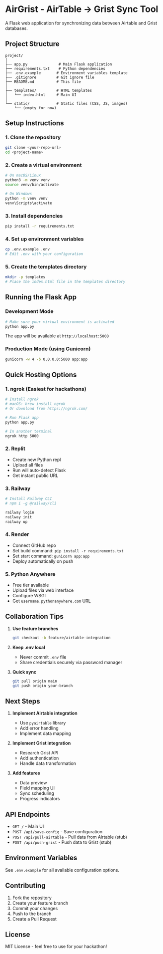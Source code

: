 # AirGrist - AirTable -> Grist Sync Tool

A Flask web application for synchronizing data between Airtable and Grist databases.

## Project Structure

```
project/
│
├── app.py              # Main Flask application
├── requirements.txt    # Python dependencies
├── .env.example       # Environment variables template
├── .gitignore         # Git ignore file
├── README.md          # This file
│
├── templates/         # HTML templates
│   └── index.html     # Main UI
│
└── static/            # Static files (CSS, JS, images)
    └── (empty for now)
```

## Setup Instructions

### 1. Clone the repository

```bash
git clone <your-repo-url>
cd <project-name>
```

### 2. Create a virtual environment

```bash
# On macOS/Linux
python3 -m venv venv
source venv/bin/activate

# On Windows
python -m venv venv
venv\Scripts\activate
```

### 3. Install dependencies

```bash
pip install -r requirements.txt
```

### 4. Set up environment variables

```bash
cp .env.example .env
# Edit .env with your configuration
```

### 5. Create the templates directory

```bash
mkdir -p templates
# Place the index.html file in the templates directory
```

## Running the Flask App

### Development Mode

```bash
# Make sure your virtual environment is activated
python app.py
```

The app will be available at `http://localhost:5000`

### Production Mode (using Gunicorn)

```bash
gunicorn -w 4 -b 0.0.0.0:5000 app:app
```

## Quick Hosting Options

### 1. **ngrok** (Easiest for hackathons)

```bash
# Install ngrok
# macOS: brew install ngrok
# Or download from https://ngrok.com/

# Run Flask app
python app.py

# In another terminal
ngrok http 5000
```

### 2. **Replit**

- Create new Python repl
- Upload all files
- Run will auto-detect Flask
- Get instant public URL

### 3. **Railway**

```bash
# Install Railway CLI
# npm i -g @railway/cli

railway login
railway init
railway up
```

### 4. **Render**

- Connect GitHub repo
- Set build command: `pip install -r requirements.txt`
- Set start command: `gunicorn app:app`
- Deploy automatically on push

### 5. **Python Anywhere**

- Free tier available
- Upload files via web interface
- Configure WSGI
- Get `username.pythonanywhere.com` URL

## Collaboration Tips

1. **Use feature branches**

   ```bash
   git checkout -b feature/airtable-integration
   ```

2. **Keep .env local**

   - Never commit `.env` file
   - Share credentials securely via password manager

3. **Quick sync**
   ```bash
   git pull origin main
   git push origin your-branch
   ```

## Next Steps

1. **Implement Airtable integration**

   - Use `pyairtable` library
   - Add error handling
   - Implement data mapping

2. **Implement Grist integration**

   - Research Grist API
   - Add authentication
   - Handle data transformation

3. **Add features**
   - Data preview
   - Field mapping UI
   - Sync scheduling
   - Progress indicators

## API Endpoints

- `GET /` - Main UI
- `POST /api/save-config` - Save configuration
- `POST /api/pull-airtable` - Pull data from Airtable (stub)
- `POST /api/push-grist` - Push data to Grist (stub)

## Environment Variables

See `.env.example` for all available configuration options.

## Contributing

1. Fork the repository
2. Create your feature branch
3. Commit your changes
4. Push to the branch
5. Create a Pull Request

## License

MIT License - feel free to use for your hackathon!

